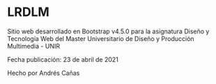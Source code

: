 # LRDLM

Sitio web desarrollado en Bootstrap v4.5.0 para la asignatura Diseño y Tecnología Web del Master Universitario de Diseño y Producción Multimedia - UNIR

Fecha publicación: 23 de abril de 2021

Hecho por Andrés Cañas

